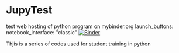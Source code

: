 # JupyTest
test web hosting of python program on mybinder.org
launch_buttons:
  notebook_interface: "classic"
[![Binder](https://mybinder.org/badge_logo.svg)](https://mybinder.org/v2/gh/stefanazzz/JupyTest/master)

Thjis is a series of codes used for student training in python
